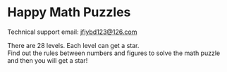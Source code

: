 # Happy Math Puzzles
Technical support email: jfiybd123@126.com

There are 28 levels. Each level can get a star.  
Find out the rules between numbers and figures to solve the math puzzle and then you will get a star!
